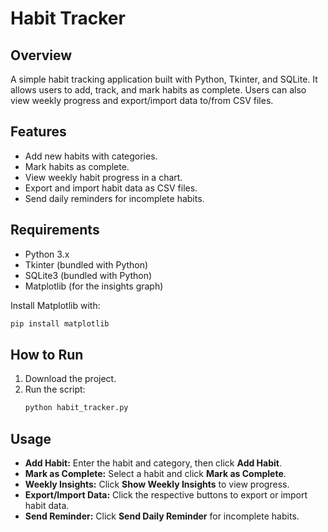# Habit Tracker

## Overview
A simple habit tracking application built with Python, Tkinter, and SQLite. It allows users to add, track, and mark habits as complete. Users can also view weekly progress and export/import data to/from CSV files.

## Features
- Add new habits with categories.
- Mark habits as complete.
- View weekly habit progress in a chart.
- Export and import habit data as CSV files.
- Send daily reminders for incomplete habits.

## Requirements
- Python 3.x
- Tkinter (bundled with Python)
- SQLite3 (bundled with Python)
- Matplotlib (for the insights graph)

Install Matplotlib with:
```bash
pip install matplotlib
```

## How to Run
1. Download the project.
2. Run the script:
   ```bash
   python habit_tracker.py
   ```

## Usage
- **Add Habit:** Enter the habit and category, then click **Add Habit**.
- **Mark as Complete:** Select a habit and click **Mark as Complete**.
- **Weekly Insights:** Click **Show Weekly Insights** to view progress.
- **Export/Import Data:** Click the respective buttons to export or import habit data.
- **Send Reminder:** Click **Send Daily Reminder** for incomplete habits.
